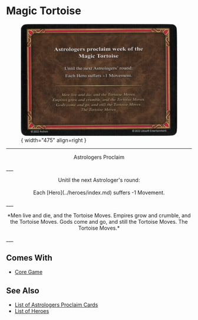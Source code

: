 # Magic Tortoise

<figure markdown="span">

![Magic Tortoise](../assets/astrologers_proclaim-magic_tortoise.webp){ width="475" align=right }

</figure>

___
<p style="text-align: center;" markdown>Astrologers Proclaim</p>
___
<p style="text-align: center;" markdown>Unitil the next Astrologer's round:<br><br>Each [Hero](../heroes/index.md) suffers -1 Movement.</p>
___
<p style="text-align: center;" markdown>*Men live and die, and the Tortoise Moves. Empires grow and crumble, and the Tortoise Moves. Gods come and go, and still the Tortoise Moves. The Tortoise Moves.*</p>
___


## Comes With

- [Core Game](../content.md)


## See Also

- [List of Astrologers Proclaim Cards](index.md)
- [List of Heroes](../heroes/index.md)
